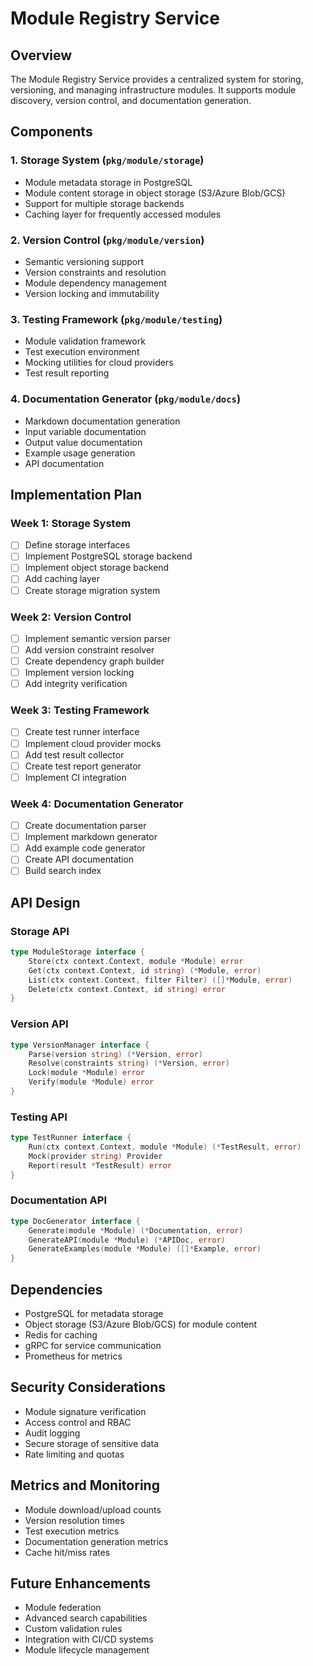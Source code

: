 # Module Registry Service

## Overview
The Module Registry Service provides a centralized system for storing, versioning, and managing infrastructure modules. It supports module discovery, version control, and documentation generation.

## Components

### 1. Storage System (`pkg/module/storage`)
- Module metadata storage in PostgreSQL
- Module content storage in object storage (S3/Azure Blob/GCS)
- Support for multiple storage backends
- Caching layer for frequently accessed modules

### 2. Version Control (`pkg/module/version`)
- Semantic versioning support
- Version constraints and resolution
- Module dependency management
- Version locking and immutability

### 3. Testing Framework (`pkg/module/testing`)
- Module validation framework
- Test execution environment
- Mocking utilities for cloud providers
- Test result reporting

### 4. Documentation Generator (`pkg/module/docs`)
- Markdown documentation generation
- Input variable documentation
- Output value documentation
- Example usage generation
- API documentation

## Implementation Plan

### Week 1: Storage System
- [ ] Define storage interfaces
- [ ] Implement PostgreSQL storage backend
- [ ] Implement object storage backend
- [ ] Add caching layer
- [ ] Create storage migration system

### Week 2: Version Control
- [ ] Implement semantic version parser
- [ ] Add version constraint resolver
- [ ] Create dependency graph builder
- [ ] Implement version locking
- [ ] Add integrity verification

### Week 3: Testing Framework
- [ ] Create test runner interface
- [ ] Implement cloud provider mocks
- [ ] Add test result collector
- [ ] Create test report generator
- [ ] Implement CI integration

### Week 4: Documentation Generator
- [ ] Create documentation parser
- [ ] Implement markdown generator
- [ ] Add example code generator
- [ ] Create API documentation
- [ ] Build search index

## API Design

### Storage API
```go
type ModuleStorage interface {
    Store(ctx context.Context, module *Module) error
    Get(ctx context.Context, id string) (*Module, error)
    List(ctx context.Context, filter Filter) ([]*Module, error)
    Delete(ctx context.Context, id string) error
}
```

### Version API
```go
type VersionManager interface {
    Parse(version string) (*Version, error)
    Resolve(constraints string) (*Version, error)
    Lock(module *Module) error
    Verify(module *Module) error
}
```

### Testing API
```go
type TestRunner interface {
    Run(ctx context.Context, module *Module) (*TestResult, error)
    Mock(provider string) Provider
    Report(result *TestResult) error
}
```

### Documentation API
```go
type DocGenerator interface {
    Generate(module *Module) (*Documentation, error)
    GenerateAPI(module *Module) (*APIDoc, error)
    GenerateExamples(module *Module) ([]*Example, error)
}
```

## Dependencies
- PostgreSQL for metadata storage
- Object storage (S3/Azure Blob/GCS) for module content
- Redis for caching
- gRPC for service communication
- Prometheus for metrics

## Security Considerations
- Module signature verification
- Access control and RBAC
- Audit logging
- Secure storage of sensitive data
- Rate limiting and quotas

## Metrics and Monitoring
- Module download/upload counts
- Version resolution times
- Test execution metrics
- Documentation generation metrics
- Cache hit/miss rates

## Future Enhancements
- Module federation
- Advanced search capabilities
- Custom validation rules
- Integration with CI/CD systems
- Module lifecycle management 